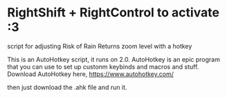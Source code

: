 # RightShift + RightControl to activate :3
script for adjusting Risk of Rain Returns zoom level with a hotkey


This is an AutoHotkey script, it runs on 2.0.
AutoHotkey is an epic program that you can use to set up custonm keybinds and macros and stuff.
Download AutoHotkey here, https://www.autohotkey.com/

then just download the .ahk file and run it.
